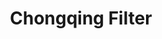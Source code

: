 ---
layout: preset
title: Chongqing Filter
cover_before: /img/presets/chongqing/chongqing_before.jpg
cover_after: /img/presets/chongqing/chongqing_after.jpg
hidden: true
description: ['Chongqing filter is the second open LR/PS preset of Riino Lin. The main spirit comes from a experience editing photo took in Chongqing. This filter is designed to be used in low key.']
download_url: https://li.riino.site/download/Riino_FogCity.zip
derivation: ['The origin preset is for low key photograph. Main style is to simulate Film feelings.']
derivation_img : ./img/presets/chongqing/chongqing_bg.jpg
samples:
 - title: 'Blue tone adjustment'
   img_url: '/img/presets/chongqing/chongqing_1.jpg'
   img_text: '@ National Museum of Marine Biology and Aquarium, 2019'
 - title: 'Brightness added'
   img_url: '/img/presets/chongqing/chongqing_2.jpg'
   img_text: '@ Kenting, 2019'

---